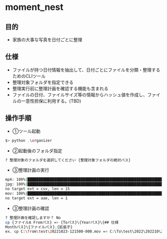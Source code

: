 
# moment_nest

## 目的

- 家族の大事な写真を日付ごとに整理

## 仕様

- ファイルが持つ日付情報を抽出して、日付ごとにファイルを分類・整理するためのCLIツール
- 整理対象フォルダを指定できる
- 整理実行前に整理計画を確認する機能も含まれる
- ファイルの日付、ファイルサイズ等の情報からハッシュ値を作成し、ファイルの一意性担保に利用する。(TBD)

## 操作手順

- ①ツール起動

```bash
$> python .\organizer
```

- ②起動後のフォルダ指定

```bash
? 整理対象のフォルダを選択してください {整理対象フォルダの絶対パス}
```

- ③整理計画の実行

```bash
mp4: 100%|████████████████████████████████████████████████████████████████████████████████████████████████| 39/39 [00:00<00:00, 2333.86it/s] 
jpg: 100%|█████████████████████████████████████████████████████████████████████████████████████████████████| 99/99 [00:00<00:00, 530.05it/s] 
no target ext = csv, len = 15
mov: 100%|████████████████████████████████████████████████████████████████████████████████████████████████████████████| 3/3 [00:00<?, ?it/s] 
no target ext = aae, len = 1
```

- ③整理計画の確認

```bash
? 整理計画を確認しますか？ No
cp {ファイルA Fromパス} => {Toパス}\{Yearパス}\{## 仕様
Monthパス}\{ファイルパス}.{拡張子}
ex. cp C:\from\test\20221023-121500-000.mov => C:\To\test\2022\202210\20221023_121500_24069334.mov 
```
